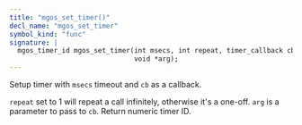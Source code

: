 ```yaml
---
title: "mgos_set_timer()"
decl_name: "mgos_set_timer"
symbol_kind: "func"
signature: |
  mgos_timer_id mgos_set_timer(int msecs, int repeat, timer_callback cb,
                               void *arg);
---
```


Setup timer with `msecs` timeout and `cb` as a callback.

`repeat` set to 1 will repeat a call infinitely, otherwise it's a one-off.
`arg` is a parameter to pass to `cb`. Return numeric timer ID. 

